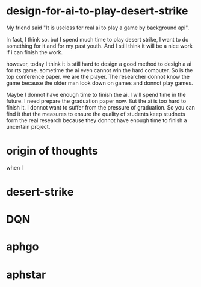 # design-for-ai-to-play-desert-strike

My friend said "It is useless for real ai to play a game by background api".

In fact, I think so. but I spend much time to play desert strike, I want to do something for it and for my past youth. And I still think it will be a nice work if i can finish the work.

however, today I think it is still hard to design a good method to desigh a ai for rts game. sometime the ai even cannot win the hard computer. So is the top conference paper. we are the player. The researcher donnot know the game because the older man look down on games and donnot play games.

Maybe I donnot have enough time to finish the ai.  I will spend time in the future. I need prepare the graduation paper now. But the ai is too hard to finish it. I donnot want to suffer from the pressure of graduation. So you can find it that the measures to ensure the quality of students keep studnets form the real research because they donnot have enough time to finish a uncertain project.

# origin of thoughts
when I 



# desert-strike

# DQN

# aphgo

# aphstar
